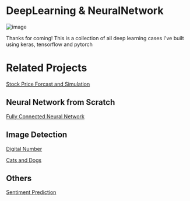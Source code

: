 # DeepLearning & NeuralNetwork

![image](https://i.pinimg.com/originals/f0/db/f5/f0dbf54f437965521e9aa5d6da2cf6c6.png)

Thanks for coming! 
This is a collection of all deep learning cases I've built using keras, tensorflow and pytorch

# Related Projects
[Stock Price Forcast and Simulation](https://github.com/xiaolancara/DeepLearning_NeuralNetwork/blob/main/Stock%20Price%20Forcast%20and%20Simulation.ipynb)

## Neural Network from Scratch
[Fully Connected Neural Network](https://github.com/xiaolancara/DeepLearning_NeuralNetwork/blob/main/neural%20network%20from%20scratch.ipynb)

## Image Detection
[Digital Number](https://github.com/xiaolancara/DeepLearning_NeuralNetwork/blob/main/1st%20mniist%20image/4th_mnist.ipynb)

[Cats and Dogs](https://github.com/xiaolancara/DeepLearning_NeuralNetwork/blob/main/4th%20week_cats_dogs/Cat_Dog_recog.ipynb)

## Others
[Sentiment Prediction](https://github.com/xiaolancara/DeepLearning_NeuralNetwork/blob/main/2nd%20create%20sentiment%20features/sentiment_neural_network.py)
